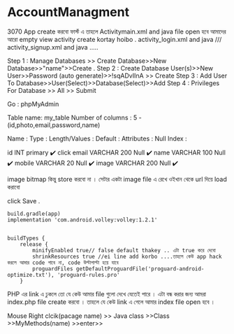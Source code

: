 # AccountManagment
3070
App create করবো ফার্স্ট এ তাহলে Activitymain.xml and java file open হবে আমাদের আরো empty view activity create kortay hoibo . activity_login.xml  and java /// activity_signup.xml  and java .....

Step 1 : Manage Databases >> Create Database>>New Database>>"name">>Create .
Step 2 : Create Database User(s)>>New User>>Password (auto generate)>>!sqADvIInA >> Create 
Step 3 : Add User To Database>>User(Select)>>Database(Select)>>Add
Step 4 : Privileges For Database >> All >> Submit 

Go : phpMyAdmin

Table name: my_table
Number of columns : 5  -(id,photo,email,password,name)

Name :  Type :  Length/Values : 	Default :  Attributes :  Null	Index :

id       INT                                                primary   ✔️ click
email    VARCHAR   200              Null        ✔️ 
name    VARCHAR    100              Null        ✔️
mobile  VARCHAR     20              Null        ✔️
image   VARCHAR    200              Null        ✔️

image bitmap কিন্তু store করবো না । সেটার একটা image file এ রেখে ওইখান থেকে url দিয়ে load করাবো 

 click Save .



  <uses-permission android:name="android.permission.INTERNET"/>
    <uses-permission android:name="android.permission.ACCESS_WIFI_STATE"/>
    <uses-permission android:name="android.permission.ACCESS_NETWORK_STATE"/>

    build.gradle(app)
    implementation 'com.android.volley:volley:1.2.1'

    
    buildTypes {
        release {
            minifyEnabled true// false default thakey .. এটা true করে দেবো 
            shrinkResources true //ei line add korbo ....তাহলে কেউ app hack করলে আমার code পাবে না, code উল্টাপাল্টা হয়ে যাবে
            proguardFiles getDefaultProguardFile('proguard-android-optimize.txt'), 'proguard-rules.pro'
        }



PHP এর link এ ঢুকলে তো যে কেউ আমার file গুলো দেখে যেতেই পারে । এটা বন্ধ করার জন্য আমরা index.php file create করবো । তাহলে যে কেউ link এ গেলে আমার index file open হবে ।


Mouse Right clcik(pacage name) >> Java class >>Class >>MyMethods(name) >>enter>>


